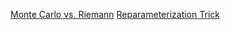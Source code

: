 [Monte Carlo vs. Riemann](http://nbviewer.jupyter.org/github/gokererdogan/Notebooks/blob/master/Monte%20Carlo%20vs.%20Riemann.ipynb)
[Reparameterization Trick](http://nbviewer.jupyter.org/github/gokererdogan/Notebooks/blob/master/Reparameterization%20Trick.ipynb)
